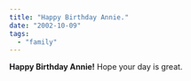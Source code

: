 ```yaml
---
title: "Happy Birthday Annie."
date: "2002-10-09"
tags: 
  - "family"
---
```


**Happy Birthday Annie!** Hope your day is great.

